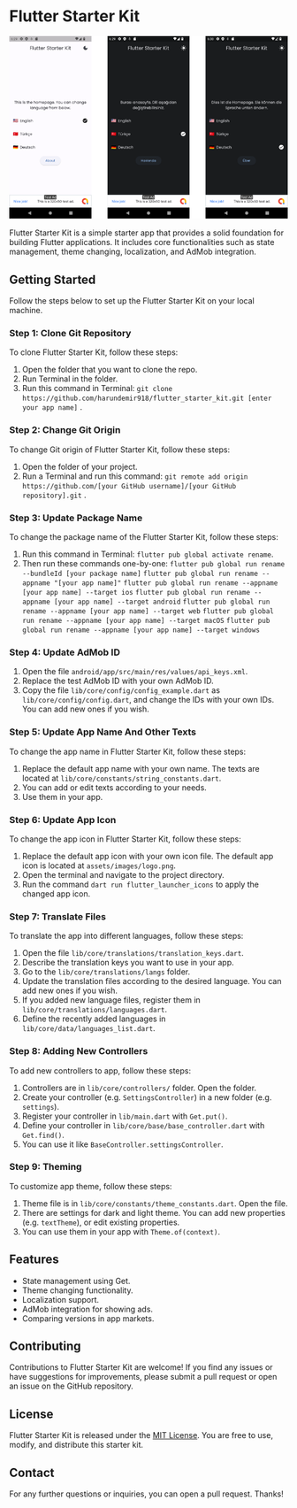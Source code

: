 # Flutter Starter Kit

![Screenshot 1](screens/1.png)

Flutter Starter Kit is a simple starter app that provides a solid foundation for building Flutter
applications. It includes core functionalities such as state management, theme changing,
localization, and AdMob integration.

## Getting Started

Follow the steps below to set up the Flutter Starter Kit on your local machine.

### Step 1: Clone Git Repository

To clone Flutter Starter Kit, follow these steps:

1. Open the folder that you want to clone the repo.
2. Run Terminal in the folder.
3. Run this command in
   Terminal: `git clone https://github.com/harundemir918/flutter_starter_kit.git [enter your app name]`
   .

### Step 2: Change Git Origin

To change Git origin of Flutter Starter Kit, follow these steps:

1. Open the folder of your project.
2. Run a Terminal and run this
   command: `git remote add origin https://github.com/[your GitHub username]/[your GitHub repository].git`
   .

### Step 3: Update Package Name

To change the package name of the Flutter Starter Kit, follow these steps:

1. Run this command in Terminal: `flutter pub global activate rename`.
2. Then run these commands one-by-one:
   `flutter pub global run rename --bundleId [your package name]`
   `flutter pub global run rename --appname "[your app name]"`
   `flutter pub global run rename --appname [your app name] --target ios`
   `flutter pub global run rename --appname [your app name] --target android`
   `flutter pub global run rename --appname [your app name] --target web`
   `flutter pub global run rename --appname [your app name] --target macOS`
   `flutter pub global run rename --appname [your app name] --target windows`

### Step 4: Update AdMob ID

1. Open the file `android/app/src/main/res/values/api_keys.xml`.
2. Replace the test AdMob ID with your own AdMob ID.
3. Copy the file `lib/core/config/config_example.dart` as `lib/core/config/config.dart`, and change
   the IDs with your own IDs. You can add new ones if you wish.

### Step 5: Update App Name And Other Texts

To change the app name in Flutter Starter Kit, follow these steps:

1. Replace the default app name with your own name. The texts are located
   at `lib/core/constants/string_constants.dart`.
2. You can add or edit texts according to your needs.
3. Use them in your app.

### Step 6: Update App Icon

To change the app icon in Flutter Starter Kit, follow these steps:

1. Replace the default app icon with your own icon file. The default app icon is located
   at `assets/images/logo.png`.
2. Open the terminal and navigate to the project directory.
3. Run the command `dart run flutter_launcher_icons` to apply the changed app icon.

### Step 7: Translate Files

To translate the app into different languages, follow these steps:

1. Open the file `lib/core/translations/translation_keys.dart`.
2. Describe the translation keys you want to use in your app.
3. Go to the `lib/core/translations/langs` folder.
4. Update the translation files according to the desired language. You can add new ones if you wish.
5. If you added new language files, register them in `lib/core/translations/languages.dart`.
6. Define the recently added languages in `lib/core/data/languages_list.dart`.

### Step 8: Adding New Controllers

To add new controllers to app, follow these steps:

1. Controllers are in `lib/core/controllers/` folder. Open the folder.
2. Create your controller (e.g. `SettingsController`) in a new folder (e.g. `settings`).
3. Register your controller in `lib/main.dart` with `Get.put()`.
4. Define your controller in `lib/core/base/base_controller.dart` with `Get.find()`.
5. You can use it like `BaseController.settingsController`.

### Step 9: Theming

To customize app theme, follow these steps:

1. Theme file is in `lib/core/constants/theme_constants.dart`. Open the file.
2. There are settings for dark and light theme. You can add new properties (e.g. `textTheme`), or
   edit existing properties.
3. You can use them in your app with `Theme.of(context)`.

## Features

- State management using Get.
- Theme changing functionality.
- Localization support.
- AdMob integration for showing ads.
- Comparing versions in app markets.

## Contributing

Contributions to Flutter Starter Kit are welcome! If you find any issues or have suggestions for
improvements, please submit a pull request or open an issue on the GitHub repository.

## License

Flutter Starter Kit is released under the [MIT License](https://opensource.org/licenses/MIT). You
are free to use, modify, and distribute this starter kit.

## Contact

For any further questions or inquiries, you can open a pull request. Thanks!